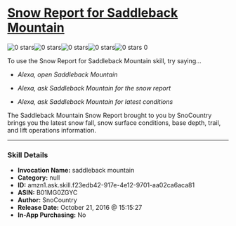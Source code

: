 # [Snow Report for Saddleback Mountain](http://alexa.amazon.com/#skills/amzn1.ask.skill.f23edb42-917e-4e12-9701-aa02ca6aca81)
![0 stars](../../images/ic_star_border_black_18dp_1x.png)![0 stars](../../images/ic_star_border_black_18dp_1x.png)![0 stars](../../images/ic_star_border_black_18dp_1x.png)![0 stars](../../images/ic_star_border_black_18dp_1x.png)![0 stars](../../images/ic_star_border_black_18dp_1x.png) 0

To use the Snow Report for Saddleback Mountain skill, try saying...

* *Alexa, open Saddleback Mountain*

* *Alexa, ask Saddleback Mountain for the snow report*

* *Alexa, ask Saddleback Mountain for latest conditions*

The Saddleback Mountain Snow Report brought to you by SnoCountry brings you the latest snow fall, snow surface conditions,  base depth, trail, and lift operations information.

***

### Skill Details

* **Invocation Name:** saddleback mountain
* **Category:** null
* **ID:** amzn1.ask.skill.f23edb42-917e-4e12-9701-aa02ca6aca81
* **ASIN:** B01MG0ZGYC
* **Author:** SnoCountry
* **Release Date:** October 21, 2016 @ 15:15:27
* **In-App Purchasing:** No

